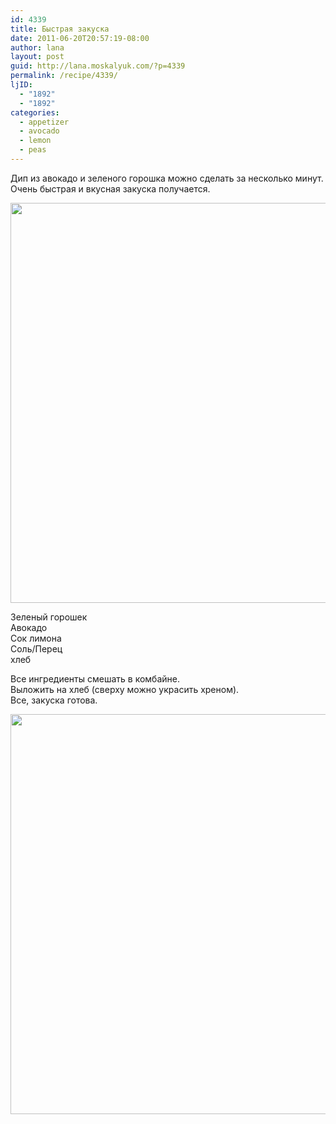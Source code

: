 ```yaml
---
id: 4339
title: Быстрая закуска
date: 2011-06-20T20:57:19-08:00
author: lana
layout: post
guid: http://lana.moskalyuk.com/?p=4339
permalink: /recipe/4339/
ljID:
  - "1892"
  - "1892"
categories:
  - appetizer
  - avocado
  - lemon
  - peas
---
```

Дип из авокадо и зеленого горошка можно сделать за несколько минут. Очень быстрая и вкусная закуска получается.

<img loading="lazy" class="alignnone" title="green pea and avocado dip" src="http://farm4.static.flickr.com/3023/5855628922_b65f133d7f_z.jpg" alt="" width="545" height="640" /> 

Зеленый горошек  
Авокадо  
Сок лимона  
Соль/Перец  
хлеб

Все ингредиенты смешать в комбайне.  
Выложить на хлеб (сверху можно украсить хреном).  
Все, закуска готова.

<img loading="lazy" class="alignnone" title="green pea and avocado dip" src="http://farm3.static.flickr.com/2601/5855079003_cfa8b61d02_z.jpg" alt="" width="585" height="640" />
